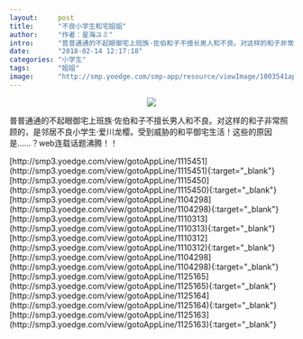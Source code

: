 ```yaml
---
layout:     post
title:      "不良小学生和宅姐姐"
author:     "作者：星海ユミ"
intro:      "普普通通的不起眼御宅上班族·佐伯和子不擅长男人和不良。对这样的和子非常照顾的，是邻居不良小学生·爱川龙樱。受到威胁的和平御宅生活！这些的原因是……？web连载话题沸腾！！"
date:       "2018-02-14 12:17:18"
categories: "小学生"
tags:       "姐姐"
image:      "http://smp.yoedge.com/smp-app/resource/viewImage/1003541appline.png"
---
```

<div style="text-align: center">
<p><img src="http://smp.yoedge.com/smp-app/resource/viewImage/1003541appline.png"/></p>
</div>
<p class="post-meta">
<span>普普通通的不起眼御宅上班族·佐伯和子不擅长男人和不良。对这样的和子非常照顾的，是邻居不良小学生·爱川龙樱。受到威胁的和平御宅生活！这些的原因是……？web连载话题沸腾！！</span>
</p>
[http://smp3.yoedge.com/view/gotoAppLine/1115451](http://smp3.yoedge.com/view/gotoAppLine/1115451){:target="_blank"}
[http://smp3.yoedge.com/view/gotoAppLine/1115450](http://smp3.yoedge.com/view/gotoAppLine/1115450){:target="_blank"}
[http://smp3.yoedge.com/view/gotoAppLine/1104298](http://smp3.yoedge.com/view/gotoAppLine/1104298){:target="_blank"}
[http://smp3.yoedge.com/view/gotoAppLine/1110313](http://smp3.yoedge.com/view/gotoAppLine/1110313){:target="_blank"}
[http://smp3.yoedge.com/view/gotoAppLine/1110312](http://smp3.yoedge.com/view/gotoAppLine/1110312){:target="_blank"}
[http://smp3.yoedge.com/view/gotoAppLine/1104298](http://smp3.yoedge.com/view/gotoAppLine/1104298){:target="_blank"}
[http://smp3.yoedge.com/view/gotoAppLine/1125165](http://smp3.yoedge.com/view/gotoAppLine/1125165){:target="_blank"}
[http://smp3.yoedge.com/view/gotoAppLine/1125164](http://smp3.yoedge.com/view/gotoAppLine/1125164){:target="_blank"}
[http://smp3.yoedge.com/view/gotoAppLine/1125163](http://smp3.yoedge.com/view/gotoAppLine/1125163){:target="_blank"}


